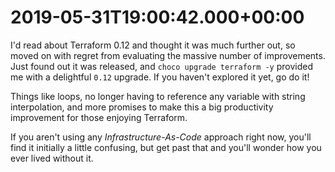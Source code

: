 # 2019-05-31T19:00:42.000&#43;00:00

I&#39;d read about Terraform 0.12 and thought it was much further out, so moved on with regret from evaluating the massive number of improvements. Just found out it was released, and `choco upgrade terraform -y` provided me with a delightful `0.12` upgrade. If you haven&#39;t explored it yet, go do it!

Things like loops, no longer having to reference any variable with string interpolation, and more promises to make this a big productivity improvement for those enjoying Terraform.

If you aren&#39;t using any _Infrastructure-As-Code_ approach right now, you&#39;ll find it initially a little confusing, but get past that and you&#39;ll wonder how you ever lived without it.

